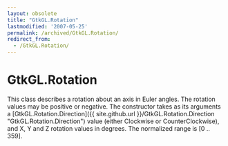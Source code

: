 ```yaml
---
layout: obsolete
title: "GtkGL.Rotation"
lastmodified: '2007-05-25'
permalink: /archived/GtkGL.Rotation/
redirect_from:
  - /GtkGL.Rotation/
---
```


GtkGL.Rotation
==============

This class describes a rotation about an axis in Euler angles. The rotation values may be positive or negative. The constructor takes as its arguments a [GtkGL.Rotation.Direction]({{ site.github.url }}/GtkGL.Rotation.Direction "GtkGL.Rotation.Direction") value (either Clockwise or CounterClockwise), and X, Y and Z rotation values in degrees. The normalized range is [0 .. 359].

